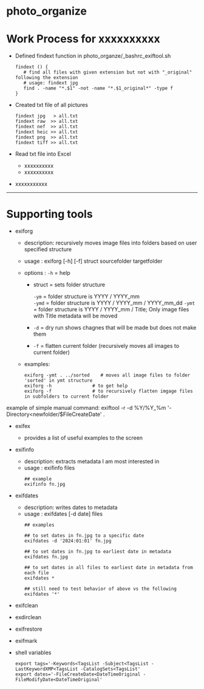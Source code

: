 # photo_organize

# Work Process for xxxxxxxxxx

- Defined findext function in photo_organze/_bashrc_exiftool.sh
  ```
  findext () {
     # find all files with given extension but not with "_original" following the extension
     # usage: findext jpg
     find . -name "*.$1" -not -name "*.$1_original*" -type f
  }
  ```

- Created txt file of all pictures
  ```
  findext jpg   > all.txt
  findext raw  >> all.txt
  findext nef  >> all.txt
  findext heic >> all.txt
  findext png  >> all.txt
  findext tiff >> all.txt
  ```

- Read txt file into Excel
  - xxxxxxxxxx
  - xxxxxxxxxx

- xxxxxxxxxxx






-------------------------------------------------
# Supporting tools

- exiforg
  - description: recursively moves image files into folders based on user specified structure
  - usage      : exiforg [-h] [-f] struct sourcefolder targetfolder
  - options    : `-h`     = help
    - struct = sets folder structure
      
      `-ym`  = folder structure is YYYY / YYYY_mm             
      `-ymd` = folder structure is YYYY / YYYY_mm / YYYY_mm_dd
      `-ymt` = folder structure is YYYY / YYYY_mm / Title; Only image files with Title metadata will be moved
      
    - `-d`     = dry run shows chagnes that will be made but does not make them
    - `-f`     = flatten current folder (recursively moves all images to current folder)

  - examples:
    ```
    exiforg -ymt . ../sorted    # moves all image files to folder 'sorted' in ymt structure
    exiforg -h               # to get help
    exiforg -f               # to recursively flatten imgage files in subfolders to current folder
    ```

example of simple manual command:
    exiftool -r -d %Y/%Y_%m '-Directory<newfolder/\$FileCreateDate' .

- exifex
  - provides a list of useful examples to the screen

- exifinfo
  - description: extracts metadata I am most interested in
  - usage      : exifinfo files
    ```
    ## example
    exifinfo fn.jpg
    ```

- exifdates
  - description: writes dates to metadata
  - usage      : exifdates [-d date] files
    ```
    ## examples
    
    ## to set dates in fn.jpg to a specific date
    exifdates -d '2024:01:01' fn.jpg
    
    ## to set dates in fn.jpg to earliest date in metadata
    exifdates fn.jpg
    
    ## to set dates in all files to earliest date in metadata from each file
    exifdates *
    
    ## still need to test behavior of above vs the following
    exifdates '*'
    ```

- exifclean

- exdirclean

- exifrestore

- exifmark

- shell variables
  ```
  export tags='-Keywords<TagsList -Subject<TagsList -LastKeywordXMP<TagsList -CatalogSets<TagsList' 
  export dates='-FileCreateDate<DateTimeOriginal -FileModifyDate<DateTimeOriginal'
  ```
